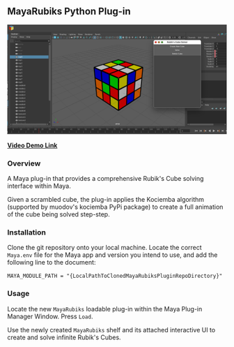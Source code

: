 ## MayaRubiks Python Plug-in

![img](thumbnail.png)

**[Video Demo Link](https://www.youtube.com/watch?v=ClZvq8PXw0g)**

### Overview

A Maya plug-in that provides a comprehensive Rubik's Cube solving interface within Maya.

Given a scrambled cube, the plug-in applies the Kociemba algorithm (supported by muodov's kociemba
PyPi package) to create a full animation of the cube being solved step-step.

### Installation
Clone the git repository onto your local machine. Locate the correct `Maya.env` file for the Maya app and version you
intend to use, and add the following line to the document:

```
MAYA_MODULE_PATH = "{LocalPathToClonedMayaRubiksPluginRepoDirectory}"
```

### Usage
Locate the new `MayaRubiks` loadable plug-in within the Maya Plug-in Manager Window. Press `Load`.

Use the newly created `MayaRubiks` shelf and its attached interactive UI to create and solve infinite Rubik's Cubes.
